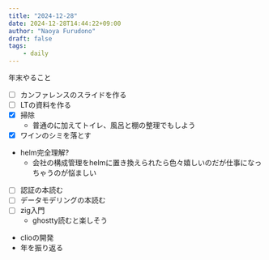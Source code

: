 ```yaml
---
title: "2024-12-28"
date: 2024-12-28T14:44:22+09:00
author: "Naoya Furudono"
draft: false
tags:
    - daily
---
```


年末やること

- [ ] カンファレンスのスライドを作る
- [ ] LTの資料を作る
- [x] 掃除
  - 普通のに加えてトイレ、風呂と棚の整理でもしよう
- [x] ワインのシミを落とす
- helm完全理解?
  - 会社の構成管理をhelmに置き換えられたら色々嬉しいのだが仕事になっちゃうのが悩ましい
- [ ] 認証の本読む
- [ ] データモデリングの本読む
- [ ] zig入門
  - ghostty読むと楽しそう
- clioの開発
- 年を振り返る
